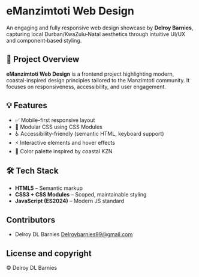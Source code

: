 # eManzimtoti Web Design

An engaging and fully responsive web design showcase by **Delroy Barnies**, capturing local Durban/KwaZulu‑Natal aesthetics through intuitive UI/UX and component‑based styling.

## 🚀 Project Overview

**eManzimtoti Web Design** is a frontend project highlighting modern, coastal-inspired design principles tailored to the Manzimtoti community. It focuses on responsiveness, accessibility, and user engagement.

## 💡 Features

- ✅ Mobile-first responsive layout  
- 🎨 Modular CSS using CSS Modules  
- ♿ Accessibility-friendly (semantic HTML, keyboard support)  
- ⚡ Interactive elements and hover effects  
- 🌈 Color palette inspired by coastal KZN

## 🛠️ Tech Stack

- **HTML5** – Semantic markup  
- **CSS3 + CSS Modules** – Scoped, maintainable styling  
- **JavaScript (ES2024)** – Modern JS standard  

## Contributors

- Delroy DL Barnies <Delroybarnies99@gmail.com>

## License and copyright

© Delroy DL Barnies


